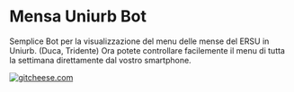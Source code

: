 # Mensa Uniurb Bot #

Semplice Bot per la visualizzazione del menu delle mense del ERSU in Uniurb. (Duca, Tridente)
Ora potete controllare facilemente il menu di tutta la settimana direttamente dal vostro smartphone.

[![gitcheese.com](https://s3.amazonaws.com/gitcheese-ui-master/images/badge.svg)](https://www.gitcheese.com/donate/users/9751015/repos/90749559)
